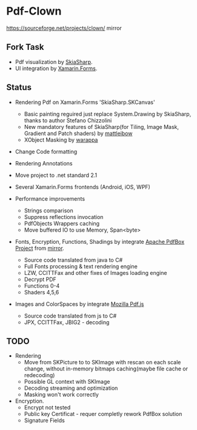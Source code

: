 # Pdf-Clown
https://sourceforge.net/projects/clown/ mirror

## Fork Task

- Pdf visualization by [SkiaSharp](https://github.com/mono/SkiaSharp).
- UI integration by [Xamarin.Forms](https://github.com/xamarin/Xamarin.Forms).

## Status

- Rendering Pdf on Xamarin.Forms 'SkiaSharp.SKCanvas'
  - Basic painting reguired just replace System.Drawing by SkiaSharp, thanks to author Stefano Chizzolini
  - New mandatory features of SkiaSharp(for Tiling, Image Mask, Gradient and Patch shaders) by [mattleibow](https://github.com/mattleibow)
  - XObject Masking by [warappa](https://github.com/warappa)

- Change Code formatting
- Rendering Annotations
- Move project to .net standard 2.1
- Several Xamarin.Forms frontends (Android, iOS, WPF)
- Performance improvements
  - Strings comparison
  - Suppress reflections invocation
  - PdfObjects Wrappers caching
  - Move buffered IO to use Memory, Span\<byte\>
- Fonts, Encryption, Functions, Shadings by integrate [Apache PdfBox Project](https://pdfbox.apache.org/) from [mirror](https://github.com/apache/pdfbox).
  - Source code translated from java to C#
  - Full Fonts processing & text rendering engine
  - LZW, CCITTFax and other fixes of Images loading engine
  - Decrypt PDF
  - Functions 0-4
  - Shaders 4,5,6
- Images and ColorSpaces by integrate [Mozilla Pdf.js](https://github.com/mozilla/pdf.js)
  - Source code translated from js to C#
  - JPX, CCITTFax, JBIG2 - decoding

## TODO

- Rendering
  - Move from SKPicture to to SKImage with rescan on each scale change, without in-memory bitmaps caching(maybe file cache or redecoding)
  - Possible GL context with SKImage
  - Decoding streaming and optimization
  - Masking won't work correctly 
- Encryption.
  - Encrypt not tested
  - Public key Certificat - requer completly rework PdfBox solution
  - Signature Fields


